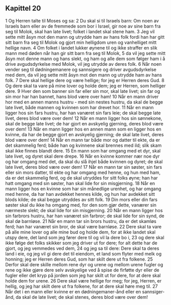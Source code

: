 ## Kapittel 20

1 Og Herren talte til Moses og sa:
2 Du skal si til Israels barn: Om noen av Israels barn eller av de fremmede som bor i Israel, gir noe av sine barn fra seg til Molok, skal han late livet; folket i landet skal stene ham.
3 Jeg vil sette mitt åsyn mot den mann og utrydde ham av hans folk fordi han har gitt sitt barn fra seg til Molok og gjort min helligdom uren og vanhelliget mitt hellige navn.
4 Om folket i landet lukker øynene til og ikke straffer en slik mann med døden når han gir sitt barn fra seg til Molok,
5 da vil jeg sette mitt åsyn mot denne mann og hans slekt, og ham og alle dem som følger ham i å drive avgudsdyrkelse med Molok, vil jeg utrydde av deres folk.
6 Når noen vender seg til dødningemanere og sannsigere og driver avgudsdyrkelse med dem, da vil jeg sette mitt åsyn mot den mann og utrydde ham av hans folk.
7 Dere skal hellige dere og være hellige; for jeg er Herren deres Gud.
8 Og dere skal ta vare på mine lover og holde dem; jeg er Herren, som helliger dere.
9 Hver den som banner sin far eller sin mor, skal late livet; sin far og sin mor har han bannet, hans blod være over ham!
10 Når en mann driver hor med en annen manns hustru - med sin nestes hustru, da skal de begge late livet, både mannen og kvinnen som har drevet hor.
11 Når en mann ligger hos sin fars hustru, har han vanæret sin fars leie; de skal begge late livet, deres blod være over dem!
12 Når en mann ligger hos sin sønnekone, skal de begge late livet; de har gjort en avskyelig gjerning, deres blod være over dem!
13 Når en mann ligger hos en annen mann som en ligger hos en kvinne, da har de begge gjort en avskyelig gjerning; de skal late livet, deres blod være over dem!
14 Når en mann tar både mor og datter til ekte, da er det skammelig ferd; både han og kvinnene skal brennes med ild; slik skam skal ikke finnes blandt dere.
15 En mann som har omgang med et dyr, skal late livet, og dyret skal dere drepe.
16 Når en kvinne kommer nær noe dyr og har omgang med det, da skal du slå ihjel både kvinnen og dyret; de skal late livet, deres blod være over dem!
17 Når en mann tar sin søster, sin fars eller sin mors datter, til ekte og har omgang med henne, og hun med ham, da er det skammelig ferd, og de skal utryddes for sitt folks øyne; han har hatt omgang med sin søster, han skal lide for sin misgjerning.
18 Når en mann ligger hos en kvinne som har sin månedlige urenhet, og har omgang med henne, da har han avdekket hennes kilde, og hun har avdekket sitt blods kilde; de skal begge utryddes av sitt folk.
19 Din mors eller din fars søster skal du ikke ha omgang med, for den som gjør dette, vanærer sin nærmeste slekt; de skal lide for sin misgjerning.
20 Når en mann ligger hos sin farbrors hustru, har han vanæret sin farbror; de skal lide for sin synd, de skal dø barnløse.
21 Når en mann tar sin brors hustru, da er det skamløs ferd; han har vanæret sin bror, de skal være barnløse.
22 Dere skal ta vare på alle mine lover og alle mine bud og holde dem, for at ikke landet skal utspy dere, det land som jeg fører dere til og vil la dere bo i,
23 og dere skal ikke følge det folks skikker som jeg driver ut for dere; for alt dette har de gjort, og jeg vemmedes ved dem,
24 og jeg sa til dere: Dere skal ta deres land i eie, og jeg vil gi dere det til eiendom, et land som flyter med melk og honning; jeg er Herren deres Gud, som har skilt dere ut fra folkene.
25 Derfor skal dere skille mellom rene dyr og urene og mellom urene fugler og rene og ikke gjøre dere selv avskyelige ved å spise de firføtte dyr eller de fugler eller det kryp på jorden som jeg har skilt ut for dere, for at dere skal holde dem for urene.
26 Dere skal være hellige for meg; for jeg, Herren, er hellig, og jeg har skilt dere ut fra folkene, for at dere skal høre meg til.
27 Når det i en mann eller kvinne er en dødningemaner-ånd eller en sannsiger-ånd, da skal de late livet; de skal stenes, deres blod være over dem!
